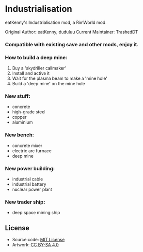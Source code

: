 # Industrialisation
eatKenny's Industrialisation mod, a RimWorld mod.

Original Author: eatKenny, duduluu 
Current Maintainer: TrashedDT

### Compatible with existing save and other mods, enjoy it.

### How to build a deep mine:
 1. Buy a 'skydriller callmaker'
 2. Install and active it
 3. Wait for the plasma beam to make a 'mine hole'
 4. Build a 'deep mine' on the mine hole

### New stuff:  
 - concrete  
 - high-grade steel  
 - copper  
 - aluminium

### New bench:
 - concrete mixer
 - electric arc furnace
 - deep mine

### New power building:  
 - industrial cable
 - industrial battery
 - nuclear power plant

### New trader ship:
 - deep space mining ship

## License
 - Source code: [MIT License](https://opensource.org/licenses/MIT)
 - Artwork: [CC BY-SA 4.0](http://creativecommons.org/licenses/by-sa/4.0/)